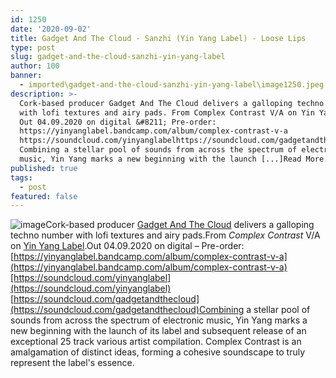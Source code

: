 ```yaml
---
id: 1250
date: '2020-09-02'
title: Gadget And The Cloud - Sanzhi (Yin Yang Label) - Loose Lips
type: post
slug: gadget-and-the-cloud-sanzhi-yin-yang-label
author: 100
banner:
  - imported\gadget-and-the-cloud-sanzhi-yin-yang-label\image1250.jpeg
description: >-
  Cork-based producer Gadget And The Cloud delivers a galloping techno number
  with lofi textures and airy pads. From Complex Contrast V/A on Yin Yang Label.
  Out 04.09.2020 on digital &#8211; Pre-order:
  https://yinyanglabel.bandcamp.com/album/complex-contrast-v-a
  https://soundcloud.com/yinyanglabelhttps://soundcloud.com/gadgetandthecloud
  Combining a stellar pool of sounds from across the spectrum of electronic
  music, Yin Yang marks a new beginning with the launch [...]Read More...
published: true
tags:
  - post
featured: false
---
```

![image](../imported\gadget-and-the-cloud-sanzhi-yin-yang-label\image1250.jpeg)Cork-based producer [Gadget And The Cloud](https://gadgetandthecloud.bandcamp.com/music) delivers a galloping techno number with lofi textures and airy pads.From _Complex Contrast_ V/A on [Yin Yang Label](https://yinyanglabel.bandcamp.com/).Out 04.09.2020 on digital – Pre-order: [https://yinyanglabel.bandcamp.com/album/complex-contrast-v-a](https://yinyanglabel.bandcamp.com/album/complex-contrast-v-a)[https://soundcloud.com/yinyanglabel](https://soundcloud.com/yinyanglabel)  
[https://soundcloud.com/gadgetandthecloud](https://soundcloud.com/gadgetandthecloud)Combining a stellar pool of sounds from across the spectrum of electronic music, Yin Yang marks a new beginning with the launch of its label and subsequent release of an exceptional 25 track various artist compilation. Complex Contrast is an amalgamation of distinct ideas, forming a cohesive soundscape to truly represent the label's essence.